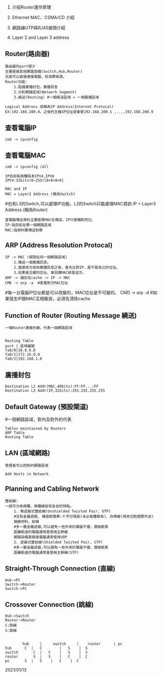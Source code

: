 1.  介紹Router運作原理

2.  Ethernet MAC、CSMA/CD 介紹

3.  網路線UTP與RJ45接頭介紹

4.  Layer 2 and Layer 3 address

## Router(路由器)
	路由器的port很少
	主要是接其他網路設備(Switch,Hub,Router)
	也是可以直接連接電腦，但浪費資源。
	Router功能:
		1.阻擋廣播封包，廣播訊息
		2.分析網路區域(Network Segment)
		3.繞送(Routing) #一個繞送區域 = 一個廣播區域

	Logical Address 或稱為IP Address(Internet Protocal)
	EX:192.168.200.0，之後的主機IP位址就會是192.168.200.1 ,...,192.168.200.9

## 查看電腦IP
	cmd -> ipconfig

## 查看電腦MAC
	cmd -> ipconfig /all

	IP目前有兩種版本IPV4,IPV6
	IPV4:32bits(0~255)[8+8+8+8]

	MAC and IP
	MAC = Layer2 Address (稱為Switch)
#也有L3的Switch,可以處理IP功能，L2的Switch只能處理MAC資訊
	IP = Layer3 Address (稱為Router)

	當電腦傳送資料主要是靠MAC在傳送，IP只是輔助而已。
	IP:指目前在哪一個網路區域
	MAC:指資料要傳送到哪

## ARP (Address Resolution Protocal)
	IP -> MAC (侷限在同一個網路區域)
		1.傳送一個廣播訊息。
		2.當接收方收到廣播訊息之後，會先比對IP，是不是自己的位址。
		3.如果是正確的位址，會回傳MAC給發送方。
	ARP -> 儲存在cache -> IP -> MAC
	CMD -> arp -a  #查看對方MAC位址
#每一台電腦IP位址都是可以改變的，MAC位址是不可變的。
	CMD -> arp -d #如果發生IP跟MAC互相衝突，必須先清除cache

## Function of Router (Routing Message 繞送)
	一個Router連接的線，代表一個網路區域
## 
	Routing Table
	port | 區域編號
	fa0/0|10.0.0.0
	fa0/1|172.16.0.0
	fa0/2|192.168.1.0

## 廣播封包
	Destination	L2 Addr(MAC,48bits):FF:FF...:FF
	Destination	L3 Addr(IP,32bits):255.255.255.255

## Default Gateway (預設閘道)
#一個網路區域，對內及對外的代表

	Tables maintained by Routers
	ARP Table
	Routing Table

## LAN (區域網路)
	管理者可以控制的網路區域

	Add Hosts in Network

## Planning and Cabling Network
	雙絞線:
	一般可分為兩種，兩種線皆有各自的特點。
		1. 無遮蔽式雙絞線(Unshielded Twisted Pair, UTP)
		#沒有金屬遮蔽, 構造較簡單:十字分隔板(未必每種都有)、白棉線(用來切割塑膠外皮)
		絕緣材料、絞線
		#多一層金屬遮蔽,可以避免一些外來的電磁干擾，價格較貴
		距離較遠的電腦通常是使用主幹線
		網路設備直接接電腦通常使用UDP
		2. 遮蔽式雙絞線(Shielded Twisted Pair, STP)
		#多一層金屬遮蔽,可以避免一些外來的電磁干擾，價格較貴
		距離較遠的電腦通常是使用主幹線(STP)

## Straight-Through Connection (直線)
	Hub->PC 
	Switch->Router 
	Switch->PC 

## Crossover Connection (跳線)
	Hub->Switch
	Router->Router
	C:跳線
	S:直線
## 
			hub 	|     switch 	 |    router 	  | pc
	hub		 C	|	C    	 |	 S	  |  S
	switch		 C	|	C	 |	 S	  |  S
	router	 	 S	|	S	 |	 C	  |  C
	pc	 	 S	|	S	 |	 C	  |  C

2021/01/13







